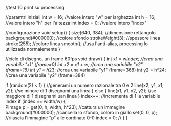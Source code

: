 //test 10 print su processing

//paramtri iniziali
int w = 16;     //valore intero "w" per larghezza
int h = 16;     //valore intero "h" per l'altezza
int index = 0;  //valore intero "index"

//configurazione 
void setup() {
  size(640, 384);          //dimensione rettangolo
  background(#000000);     //colore sfondo
  strokeWeight(3);         //spessore linea
  stroke(255);             //colore linea
  smooth();                //usa l'anti-alias, processing lo utilizzada normalemente
}

//ciclo di disegno, un frame 60fps
void draw() {
  int x1 = w*index;        //crea una variabile "x1" (frame=0) 
  int x2 = x1 + w;         //crea una variabile "x2" (frame=16)
  int y1 = h*23;           //crea una variabile "y1" (frame=368)
  int y2 = h*24;           //crea una variabile "y2" (frame=384)

  if (random(2) < 1) {     //generami un numero razionale tra 0 e 2
    line(x2, y1, x1, y2);  //se minore di 1 disegnami una linea
  } else {
    line(x1, y1, x2, y2);  //se maggiore di 1 disegnami uan linea
  }
  index++;                 //incrementa di 1 la variabile index
  if (index == width/w) {  
    PImage p = get(0, h, width, h*23);  //cattura un immagine
    background(#000000);                //cancella lo sfondo, coloro in giallo
    set(0, 0, p);                       //rilascia l'immagine "p" alle cordinate 0-0
    index = 0;                          //
  }
}
